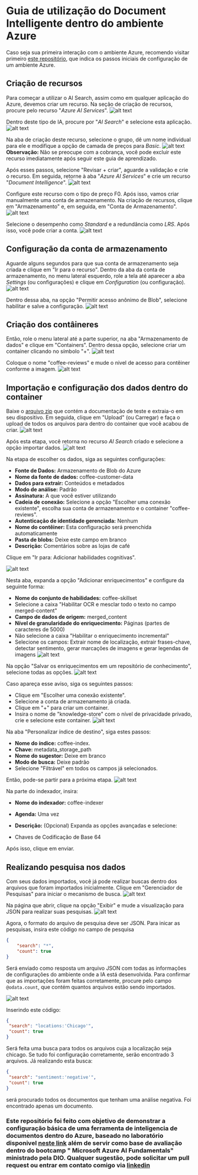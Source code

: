 # Guia de utilização do Document Intelligente dentro do ambiente Azure

Caso seja sua primeira interação com o ambiente Azure, recomendo visitar primeiro [este repositório](https://github.com/HugoCSouza/inicio-azure), que indica os passos iniciais de configuração de um ambiente Azure.

## Criação de recursos

Para começar a utilizar o AI Search, assim como em qualquer aplicação do Azure, devemos criar um recurso. Na seção de criação de recursos, procure pelo recurso "*Azure AI Services*".
![alt text](src/prints/image.png)

Dentro deste tipo de IA, procure por "*AI Search*" e selecione esta aplicação.
![alt text](src/prints/image-1.png)

Na aba de criação deste recurso, selecione o grupo, dê um nome individual para ele e modifique a opção de camada de preços para *Basic*.
![alt text](src/prints/image-2.png)
**Observação:** Não se preocupe com a cobrança, você pode excluir este recurso imediatamente após seguir este guia de aprendizado.

Após esses passos, selecione "Revisar + criar", aguarde a validação e crie o recurso. Em seguida, retorne à aba "*Azure AI Services*" e crie um recurso "*Document Intelligence*".
![alt text](src/prints/image-3.png)

Configure este recurso com o tipo de preço F0. Após isso, vamos criar manualmente uma conta de armazenamento. Na criação de recursos, clique em "Armazenamento" e, em seguida, em "Conta de Armazenamento".
![alt text](src/prints/image-4.png)

Selecione o desempenho como *Standard* e a redundância como *LRS*. Após isso, você pode criar a conta.
![alt text](src/prints/image-5.png)

## Configuração da conta de armazenamento

Aguarde alguns segundos para que sua conta de armazenamento seja criada e clique em "Ir para o recurso". Dentro da aba da conta de armazenamento, no menu lateral esquerdo, role a tela até aparecer a aba *Settings* (ou configurações) e clique em *Configuration* (ou configuração).
![alt text](src/prints/image-6.png)

Dentro dessa aba, na opção "Permitir acesso anônimo de Blob", selecione habilitar e salve a configuração.
![alt text](src/prints/image-7.png)

## Criação dos contâineres

Então, role o menu lateral até a parte superior, na aba "Armazenamento de dados" e clique em "Containers". Dentro dessa opção, selecione criar um container clicando no símbolo "+".
![alt text](src/prints/image-8.png)

Coloque o nome "coffee-reviews" e mude o nivel de acesso para contêiner conforme a imagem.
![alt text](src/prints/image-9.png)

## Importação e configuração dos dados dentro do container

Baixe o [arquivo zip](https://aka.ms/mslearn-coffee-reviews) que contém a documentação de teste e extraia-o em seu dispositivo. Em seguida, clique em "Upload" (ou Carregar) e faça o upload de todos os arquivos para dentro do container que você acabou de criar.
![alt text](src/prints/image-11.png)

Após esta etapa, você retorna no recurso *AI Search* criado e selecione a opção importar dados.
![alt text](src/prints/image-10.png)

Na etapa de escolher os dados, siga as seguintes configurações:

- **Fonte de Dados:** Armazenamento de Blob do Azure
- **Nome da fonte de dados:** coffee-customer-data
- **Dados para extrair:** Conteúdos e metadados
- **Modo de análise:** Padrão
- **Assinatura:** A que você estiver utilizando
- **Cadeia de conexão:** Selecione a opção "Escolher uma conexão existente", escolha sua conta de armazenamento e o container "coffee-reviews".
- **Autenticação de identidade gerenciada:** Nenhum
- **Nome do contêiner:** Esta configuração será preenchida automaticamente
- **Pasta de blobs:** Deixe este campo em branco
- **Descrição:** Comentários sobre as lojas de café

Clique em "Ir para: Adicionar habilidades cognitivas".

![alt text](src/prints/image-13.png)

Nesta aba, expanda a opção "Adicionar enriquecimentos" e configure da seguinte forma:

- **Nome do conjunto de habilidades:** coffee-skillset
- Selecione a caixa "Habilitar OCR e mesclar todo o texto no campo merged-content"
- **Campo de dados de origem:** merged_content
- **Nível de granularidade do enriquecimento:** Páginas (partes de caracteres de 5000)
- Não selecione a caixa "Habilitar o enriquecimento incremental"
- Selecione os campos: Extrair nome de localização, extrair frases-chave, detectar sentimento, gerar marcações de imagens e gerar legendas de imagens
![alt text](src/prints/image-14.png)

Na opção "Salvar os enriquecimentos em um repositório de conhecimento", selecione todas as opções.
![alt text](src/prints/image-16.png)

Caso apareça esse aviso, siga os seguintes passos:

- Clique em "Escolher uma conexão existente".
- Selecione a conta de armazenamento já criada.
- Clique em "+" para criar um container.
- Insira o nome de "knowledge-store" com o nível de privacidade privado, crie e selecione este container.
![alt text](src/prints/image-15.png)

Na aba "Personalizar índice de destino", siga estes passos:

- **Nome do índice:** coffee-index.
- **Chave:** metadata_storage_path
- **Nome do sugestor:** Deixe em branco
- **Modo de busca:** Deixe padrão
- Selecione "Filtrável" em todos os campos já selecionados.

Então, pode-se partir para a próxima etapa.
![alt text](src/prints/image-17.png)

Na parte do indexador, insira:

- **Nome do indexador:** coffee-indexer
- **Agenda:** Uma vez
- **Descrição:** (Opcional)
Expanda as opções avançadas e selecione:

- Chaves de Codificação de Base 64

Após isso, clique em enviar.

## Realizando pesquisa nos dados

Com seus dados importados, você já pode realizar buscas dentro dos arquivos que foram importados inicialmente. Clique em "Gerenciador de Pesquisas" para iniciar o mecanismo de busca.
![alt text](src/prints/image-18.png)

Na página que abrir, clique na opção "Exibir" e mude a visualização para JSON para realizar suas pesquisas.
![alt text](src/prints/image-19.png)

Agora, o formato do arquivo de pesquisa deve ser JSON. Para inicar as pesquisas, insira este código no campo de pesquisa

```json
{
    "search": "*",
    "count": true
}
```

Será enviado como resposta um arquivo JSON com todas as informações de configurações do ambiente onde a IA está desenvolvida. Para confirmar que as importações foram feitas corretamente, procure pelo campo `@odata.count`, que contém quantos arquivos estão sendo importados.

![alt text](image-20.png)

Inserindo este código:

```json
{
 "search": "locations:'Chicago'",
 "count": true
}
```

Será feita uma busca para todos os arquivos cuja a localização seja chicago. Se tudo foi configuração corretamente, serão encontrado 3 arquivos. Já realizando esta busca:

```json
{
 "search": "sentiment:'negative'",
 "count": true
}
```

será procurado todos os documentos que tenham uma análise negativa. Foi encontrado apenas um documento.

### Este repositório foi feito com objetivo de demonstrar a configuração básica de uma ferramenta de inteligencia de documentos dentro do Azure, baseado no laboratório disponivel [neste link](https://microsoftlearning.github.io/mslearn-ai-fundamentals/Instructions/Labs/11-ai-search.html) além de servir como base de avaliação dentro do bootcamp " Microsoft Azure AI Fundamentals" ministrado pela DIO. Qualquer sugestão, pode solicitar um pull request ou entrar em contato comigo via [linkedin](https://www.linkedin.com/in/hugo-cs-souza/)